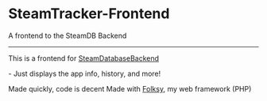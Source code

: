 <h1> SteamTracker-Frontend </h1>
 A frontend to the SteamDB Backend
 <hr>
 <p>This is a frontend for <a href="https://github.com/SteamDatabase/SteamDatabaseBackend">SteamDatabaseBackend</a></p>
 - Just displays the app info, history, and more!

 Made quickly, code is decent
 Made with <a href="https://github.com/InsDel2113/Folksy">Folksy</a>, my web framework (PHP)
